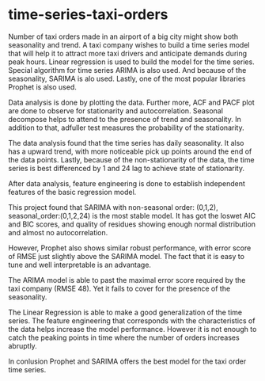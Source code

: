 # time-series-taxi-orders

Number of taxi orders made in an airport of a big city might show both seasonality and trend.
A taxi company wishes to build a time series model that will help it to attract more taxi drivers and anticipate demands during peak hours. 
Linear regression is used to build the model for the time series.
Special algorithm for time series ARIMA is also used.
And because of the seasonality, SARIMA is alo used.
Lastly, one of the most popular libraries Prophet is also used.

Data analysis is done by plotting the data.
Further more, ACF and PACF plot are done to observe for stationarity and autocorrelation.
Seasonal decompose helps to attend to the presence of trend and seasonality.
In addition to that, adfuller test measures the probability of the stationarity.

The data analysis found that the time series has daily seasonality.
It also has a upward trend, with more noticeable pick up points around the end of the data points.
Lastly, because of the non-stationarity of the data, the time series is best differenced by 1 and 24 lag to achieve state of stationarity.

After data analysis, feature engineering is done to establish independent features of the basic regression model.

This project found that SARIMA with non-seasonal order: (0,1,2), seasonal_order:(0,1,2,24) is the most stable model.
It has got the loswet AIC and BIC scores, and quality of residues showing enough normal distribution and almost no autocorrelation.

However, Prophet also shows similar robust performance, with error score of RMSE just slightly above the SARIMA model.
The fact that it is easy to tune and well interpretable is an advantage.

The ARIMA model is able to past the maximal error score required by the taxi company (RMSE 48).
Yet it fails to cover for the presence of the seasonality.

The Linear Regression is able to make a good generalization of the time series.
The feature engineering that corresponds with the characteristics of the data helps increase the model performance.
However it is not enough to catch the peaking points in time where the number of orders increases abruptly.

In conlusion Prophet and SARIMA offers the best model for the taxi order time series.
